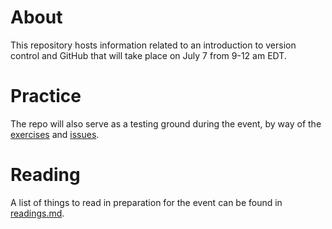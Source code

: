 # About

This repository hosts information related to an introduction to version control and GitHub that will take place on July 7 from 9-12 am EDT.

# Practice

The repo will also serve as a testing ground during the event, by way of the [exercises](exercises.md) and [issues](https://github.com/UVA-DSI/git-intro/issues).

# Reading

A list of things to read in preparation for the event can be found in [readings.md](readings.md).


